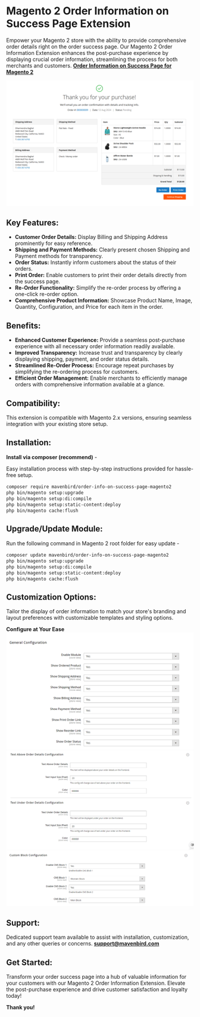 # Magento 2 Order Information on Success Page Extension

Empower your Magento 2 store with the ability to provide comprehensive order details right on the order success page. Our Magento 2 Order Information Extension enhances the post-purchase experience by displaying crucial order information, streamlining the process for both merchants and customers. 
**[Order Information on Success Page for Magento 2](https://mavenbird.com/magento-2-order-information-on-success-page.html)** 

![img3](./doc/images/5.png)

## Key Features:

- **Customer Order Details:**
Display Billing and Shipping Address prominently for easy reference.
- **Shipping and Payment Methods:**
Clearly present chosen Shipping and Payment methods for transparency.
- **Order Status:**
Instantly inform customers about the status of their orders.
- **Print Order:**
Enable customers to print their order details directly from the success page.
- **Re-Order Functionality:**
Simplify the re-order process by offering a one-click re-order option.
- **Comprehensive Product Information:**
Showcase Product Name, Image, Quantity, Configuration, and Price for each item in the order.

## Benefits:

- **Enhanced Customer Experience:**
Provide a seamless post-purchase experience with all necessary order information readily available.
- **Improved Transparency:**
Increase trust and transparency by clearly displaying shipping, payment, and order status details.
- **Streamlined Re-Order Process:**
Encourage repeat purchases by simplifying the re-ordering process for customers.
- **Efficient Order Management:**
Enable merchants to efficiently manage orders with comprehensive information available at a glance.

## Compatibility:
This extension is compatible with Magento 2.x versions, ensuring seamless integration with your existing store setup.

## Installation:
**Install via composer (recommend)** - 

Easy installation process with step-by-step instructions provided for hassle-free setup.
~~~~~~~~~~~~~~~~~~~~~
composer require mavenbird/order-info-on-success-page-magento2
php bin/magento setup:upgrade
php bin/magento setup:di:compile
php bin/magento setup:static-content:deploy
php bin/magento cache:flush
~~~~~~~~~~~~~~~~~~~~~

## Upgrade/Update Module:
Run the following command in Magento 2 root folder for easy update -
~~~~~~~~~~~~~~~~~~~~~
composer update mavenbird/order-info-on-success-page-magento2
php bin/magento setup:upgrade
php bin/magento setup:di:compile
php bin/magento setup:static-content:deploy
php bin/magento cache:flush
~~~~~~~~~~~~~~~~~~~~~

## Customization Options:
Tailor the display of order information to match your store's branding and layout preferences with customizable templates and styling options.

**Configure at Your Ease**
![img1](./doc/images/1.png)
![img2](./doc/images/2.png)
![img3](./doc/images/3.png)

## Support:
Dedicated support team available to assist with installation, customization, and any other queries or concerns.
**[support@mavenbird.com](mailto:support@mavenbird.com)** 

## Get Started:
Transform your order success page into a hub of valuable information for your customers with our Magento 2 Order Information Extension. Elevate the post-purchase experience and drive customer satisfaction and loyalty today!

**Thank you!**
